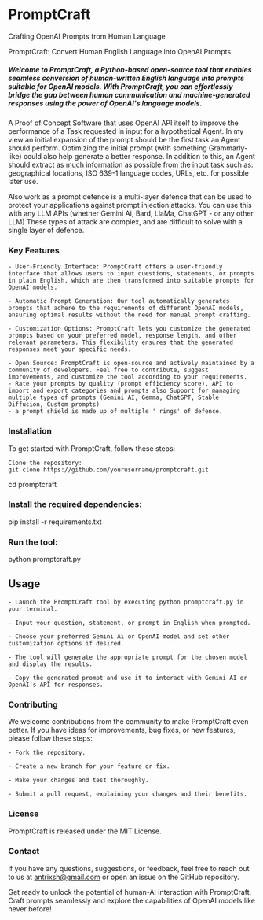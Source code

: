# PromptCraft
Crafting OpenAI Prompts from Human Language

PromptCraft: Convert Human English Language into OpenAI Prompts

##### Welcome to PromptCraft, a Python-based open-source tool that enables seamless conversion of human-written English language into prompts suitable for OpenAI models. With PromptCraft, you can effortlessly bridge the gap between human communication and machine-generated responses using the power of OpenAI's language models.
A Proof of Concept Software that uses OpenAI API itself to improve the performance of a Task requested in input for a hypothetical Agent.
In my view an initial expansion of the prompt should be the first task an Agent should perform. Optimizing the initial prompt (with something Grammarly-like) could also help generate a better response. In addition to this, an Agent should extract as much information as possible from the input task such as: geographical locations, ISO 639-1 language codes, URLs, etc. for possible later use.

Also work as a  prompt defence is a multi-layer defence that can be used to protect your applications against prompt injection attacks. You can use this with any LLM APIs (whether Gemini Ai, Bard, LlaMa, ChatGPT - or any other LLM) These types of attack are complex, and are difficult to solve with a single layer of defence.

### Key Features

    - User-Friendly Interface: PromptCraft offers a user-friendly interface that allows users to input questions, statements, or prompts in plain English, which are then transformed into suitable prompts for OpenAI models.

    - Automatic Prompt Generation: Our tool automatically generates prompts that adhere to the requirements of different OpenAI models, ensuring optimal results without the need for manual prompt crafting.

    - Customization Options: PromptCraft lets you customize the generated prompts based on your preferred model, response length, and other relevant parameters. This flexibility ensures that the generated responses meet your specific needs.

    - Open Source: PromptCraft is open-source and actively maintained by a community of developers. Feel free to contribute, suggest improvements, and customize the tool according to your requirements.
    - Rate your prompts by quality (prompt efficiency score), API to import and export categories and prompts also Support for managing multiple types of prompts (Gemini AI, Gemma, ChatGPT, Stable Diffusion, Custom prompts)
    - a prompt shield is made up of multiple ' rings' of defence.


### Installation

To get started with PromptCraft, follow these steps:

    Clone the repository:
    git clone https://github.com/yourusername/promptcraft.git
cd promptcraft
### Install the required dependencies:
pip install -r requirements.txt

### Run the tool:
python promptcraft.py
## Usage

    - Launch the PromptCraft tool by executing python promptcraft.py in your terminal.

    - Input your question, statement, or prompt in English when prompted.

    - Choose your preferred Gemini Ai or OpenAI model and set other customization options if desired.

    - The tool will generate the appropriate prompt for the chosen model and display the results.

    - Copy the generated prompt and use it to interact with Gemini AI or OpenAI's API for responses.

### Contributing

We welcome contributions from the community to make PromptCraft even better. If you have ideas for improvements, bug fixes, or new features, please follow these steps:

    - Fork the repository.

    - Create a new branch for your feature or fix.

    - Make your changes and test thoroughly.

    - Submit a pull request, explaining your changes and their benefits.

### License

PromptCraft is released under the MIT License.
### Contact

If you have any questions, suggestions, or feedback, feel free to reach out to us at antrixsh@gmail.com or open an issue on the GitHub repository.

Get ready to unlock the potential of human-AI interaction with PromptCraft. Craft prompts seamlessly and explore the capabilities of OpenAI models like never before!
